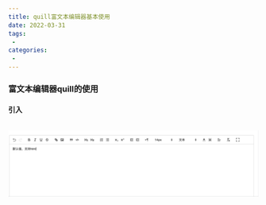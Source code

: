 ```yaml
---
title: quill富文本编辑器基本使用
date: 2022-03-31
tags:
 - 
categories: 
 - 
---
```


### 富文本编辑器quill的使用

#### 引入
```js

```
![最终效果](../../images/rich-text.png)